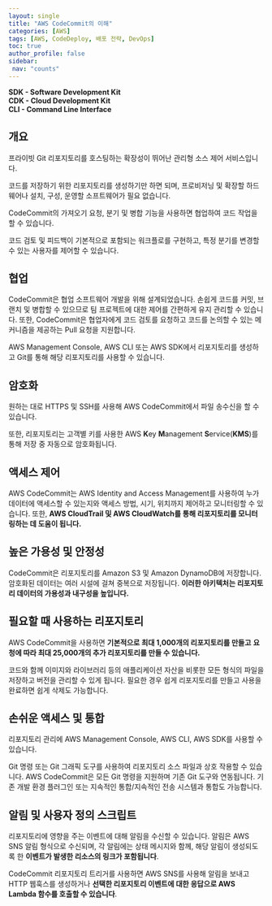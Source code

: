 ```yaml
---
layout: single
title: "AWS CodeCommit의 이해"
categories: [AWS]
tags: [AWS, CodeDeploy, 배포 전략, DevOps]
toc: true
author_profile: false
sidebar:
 nav: "counts"
---
```


**SDK - Software Development Kit**  
**CDK - Cloud Development Kit**    
**CLI - Command Line Interface**

## 개요

프라이빗 Git 리포지토리를 호스팅하는 확장성이 뛰어난 관리형 소스 제어 서비스입니다.

코드를 저장하기 위한 리포지토리를 생성하기만 하면 되며, 프로비저닝 및 확장할 하드웨어나 설치, 구성, 운영할 소프트웨어가 필요 없습니다.

CodeCommit의 가져오기 요청, 분기 및 병합 기능을 사용하면 협업하여 코드 작업을 할 수 있습니다.

코드 검토 및 피드백이 기본적으로 포함되는 워크플로를 구현하고, 특정 분기를 변경할 수 있는 사용자를 제어할 수 있습니다.

## 협업

CodeCommit은 협업 소프트웨어 개발을 위해 설계되었습니다. 손쉽게 코드를 커밋, 브랜치 및 병합할 수 있으므로 팀 프로젝트에 대한 제어를 간편하게 유지 관리할 수 있습니다. 또한, CodeCommit은 협업자에게 코드 검토를 요청하고 코드를 논의할 수 있는 메커니즘을 제공하는 Pull 요청을 지원합니다.

AWS Management Console, AWS CLI 또는 AWS SDK에서 리포지토리를 생성하고 Git를 통해 해당 리포지토리를 사용할 수 있습니다.

## 암호화

원하는 대로 HTTPS 및 SSH를 사용해 AWS CodeCommit에서 파일 송수신을 할 수 있습니다.

또한, 리포지토리는 고객별 키를 사용한 AWS **K**ey **M**anagement **S**ervice(**KMS**)를 통해 저장 중 자동으로 암호화됩니다.

## 액세스 제어

AWS CodeCommit는 AWS Identity and Access Management를 사용하여 누가 데이터에 액세스할 수 있는지와 액세스 방법, 시기, 위치까지 제어하고 모니터링할 수 있습니다. 또한, **AWS CloudTrail 및 AWS CloudWatch를 통해 리포지토리를 모니터링하는 데 도움이 됩니다.**

## 높은 가용성 및 안정성

CodeCommit은 리포지토리를 Amazon S3 및 Amazon DynamoDB에 저장합니다. 암호화된 데이터는 여러 시설에 걸쳐 중복으로 저장됩니다. **이러한 아키텍처는 리포지토리 데이터의 가용성과 내구성을 높입니다.**

## 필요할 때 사용하는 리포지토리

AWS CodeCommit을 사용하면 **기본적으로 최대 1,000개의 리포지토리를 만들고** **요청에 따라 최대 25,000개의 추가 리포지토리를 만들 수 있습니다.**

코드와 함께 이미지와 라이브러리 등의 애플리케이션 자산을 비롯한 모든 형식의 파일을 저장하고 버전을 관리할 수 있게 됩니다. 필요한 경우 쉽게 리포지토리를 만들고 사용을 완료하면 쉽게 삭제도 가능합니다.

## 손쉬운 액세스 및 통합

리포지토리 관리에 AWS Management Console, AWS CLI, AWS SDK를 사용할 수 있습니다.

Git 명령 또는 Git 그래픽 도구를 사용하여 리포지토리 소스 파일과 상호 작용할 수 있습니다. AWS CodeCommit은 모든 Git 명령을 지원하며 기존 Git 도구와 연동됩니다. 기존 개발 환경 플러그인 또는 지속적인 통합/지속적인 전송 시스템과 통합도 가능합니다.

## 알림 및 사용자 정의 스크립트

리포지토리에 영향을 주는 이벤트에 대해 알림을 수신할 수 있습니다. 알림은 AWS SNS 알림 형식으로 수신되며, 각 알림에는 상태 메시지와 함께, 해당 알림이 생성되도록 한 **이벤트가 발생한 리소스의 링크가 포함됩니다**.

CodeCommit 리포지토리 트리거를 사용하면 AWS SNS를 사용해 알림을 보내고 HTTP 웹훅스를 생성하거나 **선택한 리포지토리 이벤트에 대한 응답으로 AWS Lambda 함수를 호출할 수 있습니다**.
